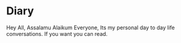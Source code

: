 # Diary
Hey All,
Assalamu Alaikum Everyone,
Its my personal day to day life conversations.
If you want you can read. 
